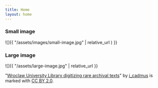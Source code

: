 ```yaml
---
title: Home
layout: home
---
```



### Small image

![]{{ "/assets/images/small-image.jpg" | relative_url ) }}

### Large image

![]{{ "/assets/large-image.jpg" | relative_url }}

"[Wroclaw University Library digitizing rare archival texts](https://www.flickr.com/photos/97810305@N08/9401451269)" by [j_cadmus](https://www.flickr.com/photos/97810305@N08) is marked with [CC BY 2.0](https://creativecommons.org/licenses/by/2.0/?ref=openverse).

